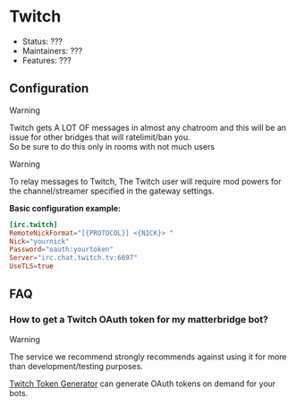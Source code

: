 # Twitch

- Status: ???
- Maintainers: ???
- Features: ???

## Configuration

> [!WARNING]
> Twitch gets A LOT OF messages in almost any chatroom and this will be an
> issue for other bridges that will ratelimit/ban you.   
> So be sure to do this only in rooms with not much users

> [!WARNING]
> To relay messages to Twitch, The Twitch user will require mod powers
> for the channel/streamer specified in the gateway settings.

**Basic configuration example:**

```toml
[irc.twitch]
RemoteNickFormat="[{PROTOCOL}] <{NICK}> "
Nick="yournick"
Password="oauth:yourtoken"
Server="irc.chat.twitch.tv:6697"
UseTLS=true
```

## FAQ

### How to get a Twitch OAuth token for my matterbridge bot?

> [!WARNING]
> The service we recommend strongly recommends against using it for more than
> development/testing purposes.

[Twitch Token Generator](https://twitchtokengenerator.com/) can generate OAuth tokens on demand for your bots.
